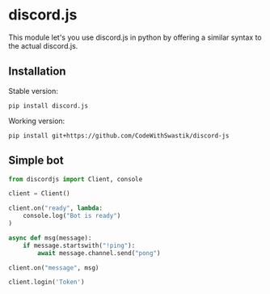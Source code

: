 # discord.js

This module let's you use discord.js in python by offering a similar syntax to the actual discord.js.

## Installation
Stable version:
```
pip install discord.js
```
Working version:
```
pip install git+https://github.com/CodeWithSwastik/discord-js
```
## Simple bot

```python
from discordjs import Client, console

client = Client()

client.on("ready", lambda:
    console.log("Bot is ready")
)

async def msg(message):
    if message.startswith("!ping"):
        await message.channel.send("pong")

client.on("message", msg)

client.login('Token')
```
